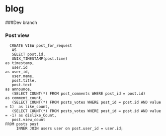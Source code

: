 # blog
###Dev branch

### Post view
      CREATE VIEW post_for_request
       AS
       SELECT post.id,
       UNIX_TIMESTAMP(post.time)                                                 as timestamp,
       user.id                                                                   as user_id,
       user.name,
       post.title,
       post.text                                                                 as announce,
       (SELECT COUNT(*) FROM post_comments WHERE post_id = post.id)              as comment_count,
       (SELECT COUNT(*) FROM posts_votes WHERE post_id = post.id AND value = 1)  as like_count,
       (SELECT COUNT(*) FROM posts_votes WHERE post_id = post.id AND value = -1) as dislike_Count,
       post.view_count
    FROM posts post
         INNER JOIN users user on post.user_id = user.id; 
